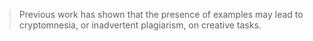 > Previous work has shown that the presence of examples may lead to cryptomnesia, or inadvertent plagiarism, on creative tasks.

